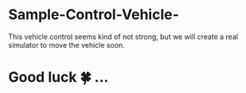 # Sample-Control-Vehicle-
This vehicle control seems kind of not strong, but we will create a real simulator to move the vehicle soon.
# Good luck 🍀 ...
